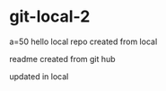 # git-local-2

a=50
hello
local repo created from local

readme created from git hub

updated in local 
